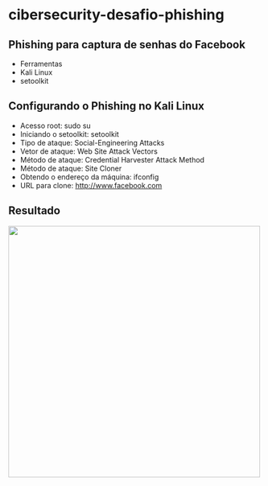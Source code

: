 # cibersecurity-desafio-phishing

## Phishing para captura de senhas do Facebook
* Ferramentas
* Kali Linux
* setoolkit
## Configurando o Phishing no Kali Linux
* Acesso root: sudo su
* Iniciando o setoolkit: setoolkit
* Tipo de ataque: Social-Engineering Attacks
* Vetor de ataque: Web Site Attack Vectors
* Método de ataque: Credential Harvester Attack Method 
* Método de ataque: Site Cloner
* Obtendo o endereço da máquina: ifconfig
* URL para clone: http://www.facebook.com

## Resultado

<img src="https://github.com/Oliver-Igor/cibersecurity-desafio-phishing/assets/80131918/12a4f8ed-331d-4139-99aa-c05de6251be9" width="500px"/>
